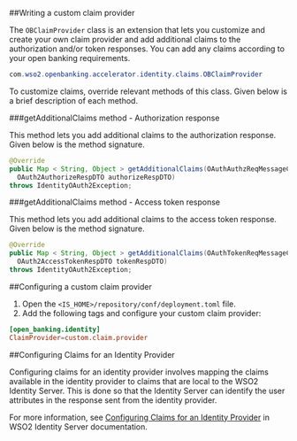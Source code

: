 ##Writing a custom claim provider

The `OBClaimProvider` class is an extension that lets you customize and create your own claim provider and add 
additional claims to the authorization and/or token responses. You can add any claims according to your open banking 
requirements. 

``` java
com.wso2.openbanking.accelerator.identity.claims.OBClaimProvider
```

To customize claims, override relevant methods of this class. Given below is a brief description of each method.

###getAdditionalClaims method - Authorization response

This method lets you add additional claims to the authorization response. Given below is the method signature.

``` java
@Override
public Map < String, Object > getAdditionalClaims(OAuthAuthzReqMessageContext authAuthzReqMessageContext,
  OAuth2AuthorizeRespDTO authorizeRespDTO)
throws IdentityOAuth2Exception;
```

###getAdditionalClaims method - Access token response

This method lets you add additional claims to the access token response. Given below is the method signature.

``` java
@Override
public Map < String, Object > getAdditionalClaims(OAuthTokenReqMessageContext tokenReqMessageContext,
  OAuth2AccessTokenRespDTO tokenRespDTO)
throws IdentityOAuth2Exception;
```

##Configuring a custom claim provider

1. Open the `<IS_HOME>/repository/conf/deployment.toml` file.
2. Add the following tags and configure your custom claim provider:

``` toml
[open_banking.identity]
ClaimProvider=custom.claim.provider
```

##Configuring Claims for an Identity Provider

Configuring claims for an identity provider involves mapping the claims available in the identity provider to claims 
that are local to the WSO2 Identity Server. This is done so that the Identity Server can identify the user attributes 
in the response sent from the identity provider. 

For more information, see [Configuring Claims for an Identity Provider](https://is.docs.wso2.com/en/5.9.0/learn/configuring-claims-for-an-identity-provider/#configuring-claims-for-an-identity-provider) 
in WSO2 Identity Server documentation.
